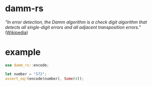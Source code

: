 # damm-rs
_"In error detection, the Damm algorithm is a check digit algorithm that detects all single-digit errors and all adjacent transposition errors."_ ([Wikipedia](https://en.wikipedia.org/wiki/Damm_algorithm))

# example
```rust
use damm_rs::encode;

let number = "572";
assert_eq!(encode(number), Some(4));
```